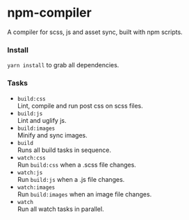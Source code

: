 # npm-compiler
A compiler for scss, js and asset sync, built with npm scripts.

### Install
`yarn install` to grab all dependencies.

### Tasks
- `build:css`  
Lint, compile and run post css on scss files.
- `build:js`  
Lint and uglify js.
- `build:images`  
Minify and sync images.
- `build`  
Runs all build tasks in sequence.
- `watch:css`  
Run `build:css` when a .scss file changes.
- `watch:js`  
Run `build:js` when a .js file changes.
- `watch:images`  
Run `build:images` when an image file changes.
- `watch`  
Run all watch tasks in parallel.

